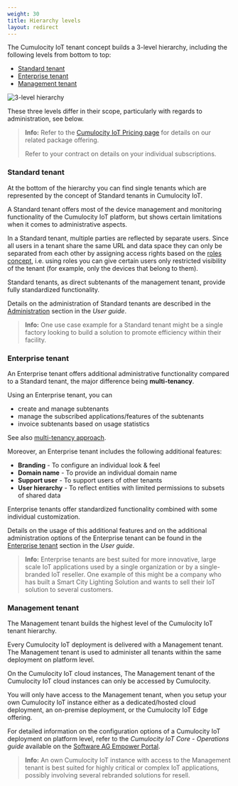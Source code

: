 ```yaml
---
weight: 30
title: Hierarchy levels
layout: redirect
---
```


The Cumulocity IoT tenant concept builds a 3-level hierarchy, including the following levels from bottom to top:

* [Standard tenant](#standard-tenant)
* [Enterprise tenant](#enterprise-tenant)
* [Management tenant](#management-tenant)


![3-level hierarchy](/images/concepts-guide/tenant-hierarchy.png)

These three levels differ in their scope, particularly with regards to administration, see below. 

>**Info:** Refer to the [Cumulocity IoT Pricing page](https://www.softwareag.cloud/site/pricing/cumulocity-iot.html#/) for details on our related package offering. 
>
>Refer to your contract on details on your individual subscriptions.
>

### <a name="standard-tenant"></a> Standard tenant

At the bottom of the hierarchy you can find single tenants which are represented by the concept of Standard tenants in Cumulocity IoT.

A Standard tenant offers most of the device management and monitoring functionality of the Cumulocity IoT platform, but shows certain limitations when it comes to administrative aspects.

In a Standard tenant, multiple parties are reflected by separate users. Since all users in a tenant share the same URL and data space they can only be separated from each other by assigning access rights based on the [roles concept](/concepts/security/#access-control), i.e. using roles you can give certain users only restricted visibility of the tenant (for example, only the devices that belong to them).

Standard tenants, as direct subtenants of the management tenant, provide fully standardized functionality.

Details on the administration of Standard tenants are described in the [Administration](/users-guide/administration/) section in the *User guide*.

>**Info:** One use case example for a Standard tenant might be a single factory looking to build a solution to promote efficiency within their facility.

### <a name="enterprise-tenant"></a> Enterprise tenant

An Enterprise tenant offers additional administrative functionality compared to a Standard tenant, the major difference being **multi-tenancy**.

Using an Enterprise tenant, you can

* create and manage subtenants
* manage the subscribed applications/features of the subtenants
* invoice subtenants based on usage statistics

See also [multi-tenancy approach](/concepts/tenant-hierarchy/#multi-tenancy).

Moreover, an Enterprise tenant includes the following additional features:

* **Branding** -  To configure an individual look & feel
* **Domain name** - To provide an individual domain name
* **Support user** - To support users of other tenants
* **User hierarchy** - To reflect entities with limited permissions to subsets of shared data

Enterprise tenants offer standardized functionality combined with some individual customization. 

Details on the usage of this additional features and on the additional administration options of the Enterprise tenant can be found in the [Enterprise tenant](/users-guide/enterprise-edition/) section in the *User guide*. 

>**Info:** Enterprise tenants are best suited for more innovative, large scale IoT applications used by a single organization or by a single-branded IoT reseller. One example of this might be a company who has built a Smart City Lighting Solution and wants to sell their IoT solution to several customers.

### <a name="management-tenant"></a> Management tenant

The Management tenant builds the highest level of the Cumulocity IoT tenant hierarchy.

Every Cumulocity IoT deployment is delivered with a Management tenant. The Management tenant is used to administer all tenants within the same deployment on platform level.

On the Cumulocity IoT cloud instances, The Management tenant of the Cumulocity IoT cloud instances can only be accessed by Cumulocity.

You will only have access to the Management tenant, when you setup your own Cumulocity IoT instance either as a dedicated/hosted cloud deployment, an on-premise deployment, or the Cumulocity IoT Edge offering.

For detailed information on the configuration options of a Cumulocity IoT deployment on platform level, refer to the *Cumulocity IoT Core - Operations guide* available on the [Software AG Empower Portal](https://documentation.softwareag.com/).

>**Info:** An own Cumulocity IoT instance with access to the Management tenant is best suited for highly critical or complex IoT applications, possibly involving several rebranded solutions for resell. 

